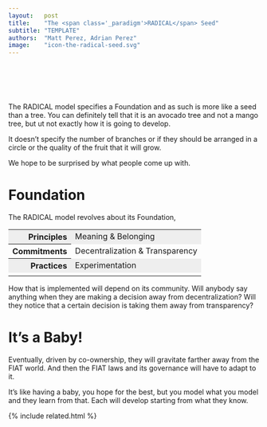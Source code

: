 ```yaml
---
layout:   post
title:    "The <span class='_paradigm'>RADICAL</span> Seed"
subtitle: "TEMPLATE"
authors:  "Matt Perez, Adrian Perez"
image:    "icon-the-radical-seed.svg"
---
```


<div style="display:none;">
 <p>The <span class="_paradigm">RADICAL</span> model specifies a Foundation and as such is more like a seed than a tree. Avocado versus mango, you can tell what kind of tree it is, but not exactly how it is going to develop.</p>
</div>

<h1>&nbsp;</h1>
 <p>The <span class="_paradigm">RADICAL</span> model specifies a Foundation and as such is more like a seed than a tree. You can definitely tell that it is an avocado tree and not a mango tree, but ut not exactly how it is going to develop.</p>
 <p>It doesn’t specify the number of branches or if they should be arranged in a circle or the quality of the fruit that it will grow.</p>
 <p>We hope to be surprised by what people come up with.</p>

<h1>Foundation</h1>
 <p>The <span class="_paradigm">RADICAL</span> model revolves about its Foundation,</p>
  <div class="_center">
   <table>
    <tr style="background-color:#EEEEEE; ">
     <th style="text-align: right">Principles</th>
     <td>Meaning & Belonging</td>
    </tr>
    <tr>
     <th style="text-align: right">Commitments</th>
     <td>Decentralization & Transparency</td>
    </tr>
    <tr style="background-color:#EEEEEE; ">
     <th style="text-align: right">Practices</th>
     <td>Experimentation</td>
    </tr>
    <tr>
     <td class="_filler; "></td>
    </tr>
   </table>
  </div>
 <p>How that is implemented will depend on its community. Will anybody say anything when they are making a decision away from decentralization? Will they notice that a certain decision is taking them away from transparency?</p>

<h1>It’s a Baby!</h1>
 <p>Eventually, driven by co-ownership, they will gravitate farther away from the <span class="_paradigm">FIAT</span> world. And then the <span class="_paradigm">FIAT</span> laws and its governance will have to adapt to it.</p>
 <p>It’s like having a baby, you hope for the best, but you model what you model and they learn from that. Each will develop starting from what they know.</p>

{% include related.html %}
